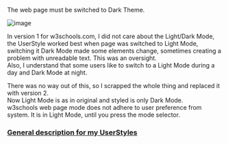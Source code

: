 The web page must be switched to Dark Theme.  

![image](https://github.com/user-attachments/assets/4986ce82-1202-419d-bad1-3a559cfb8f9c)

In version 1 for w3schools.com, I did not care about the Light/Dark Mode, the UserStyle worked best when page was switched to Light Mode,
switching it Dark Mode made some elements change, sometimes creating a problem with unreadable text. This was an oversight.  
Also, I understand that some users like to switch to a Light Mode during a day and Dark Mode at night.  

There was no way out of this, so I scrapped the whole thing and replaced it with version 2.  
Now Light Mode is as in original and styled is only Dark Mode.  
w3schools web page mode does not adhere to user preference from system. It is in Light Mode, until you press the mode selector.

### [General description for my UserStyles](https://github.com/paponius/UserStyles/)
